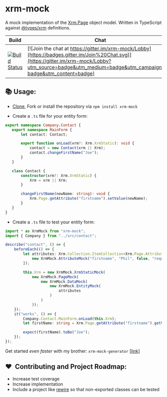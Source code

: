 # xrm-mock

A mock implementation of the <a href="https://msdn.microsoft.com/en-gb/library/gg328474.aspx">Xrm.Page</a> object model. Written in TypeScript against <a href="https://github.com/DefinitelyTyped/DefinitelyTyped/tree/master/types/xrm">@types/xrm</a> definitions.

|Build|Chat|NPM|Coverage|Vulnerabilities|Climate|
|-----|----|---|--------|---------------|-------|
|[![Build Status](https://travis-ci.org/camelCaseDave/xrm-mock.svg?branch=master)](https://travis-ci.org/camelCaseDave/xrm-mock)|[![Join the chat at https://gitter.im/xrm-mock/Lobby](https://badges.gitter.im/Join%20Chat.svg)](https://gitter.im/xrm-mock/Lobby?utm_source=badge&utm_medium=badge&utm_campaign=pr-badge&utm_content=badge)|[![NPM](https://img.shields.io/npm/v/xrm-mock.svg)](https://www.npmjs.com/package/xrm-mock)|[![Coverage Status](https://coveralls.io/repos/github/camelCaseDave/xrm-mock/badge.svg?branch=master)](https://coveralls.io/github/camelCaseDave/xrm-mock?branch=master)|[![Known Vulnerabilities](https://snyk.io/test/github/camelcasedave/xrm-mock/badge.svg)](https://snyk.io/test/github/camelcasedave/xrm-mock)|[![Code Climate](https://codeclimate.com/github/camelCaseDave/xrm-mock/badges/gpa.svg)](https://codeclimate.com/github/camelCaseDave/xrm-mock)|


## :books: Usage:
 - [Clone](https://github.com/camelCaseDave/xrm-mock.git), Fork or install the repository via ```npm install xrm-mock```

 - Create a `.ts` file for your entity form:
 
 ```typescript
export namespace Company.Contact {
    export namespace MainForm {
        let contact: Contact;

        export function onLoad(xrm?: Xrm.XrmStatic): void {
            contact = new Contact(xrm || Xrm);
            contact.changeFirstName("Joe");
        }
    }

    class Contact {
        constructor(xrm?: Xrm.XrmStatic) {
            Xrm = xrm || Xrm;
        }

        changeFirstName(newName: string): void {
            Xrm.Page.getAttribute("firstname").setValue(newName);
        }
    }
}
 ```
 
 - Create a `.ts` file to test your entity form:

```typescript
import * as XrmMock from "xrm-mock";
import { Company } from "../src/contact";

describe("contact", () => {
    beforeEach(() => {
        let attributes: Xrm.Collection.ItemCollection<Xrm.Page.Attribute> = new XrmMock.ItemCollectionMock([
            new XrmMock.AttributeMock("firstname", "Phil", false, "required")
        ]);

        this.Xrm = new XrmMock.XrmStaticMock(
            new XrmMock.PageMock(
                new XrmMock.DataMock(
                    new XrmMock.EntityMock(
                        attributes
                    )
                )
            ));
    });
    it("works", () => {
        Company.Contact.MainForm.onLoad(this.Xrm);
        let firstName: string = Xrm.Page.getAttribute("firstname").getValue();

        expect(firstName).toBe("Joe");
    });
});
```

Get started <i>even faster</i> with my brother: `xrm-mock-generator` [[link]](https://github.com/camelCaseDave/xrm-mock-generator)

## :heart:  Contributing and Project Roadmap:
 - Increase test coverage
 - Increase implementation
 - Include a project like [rewire](https://github.com/jhnns/rewire) so that non-exported classes can be tested

